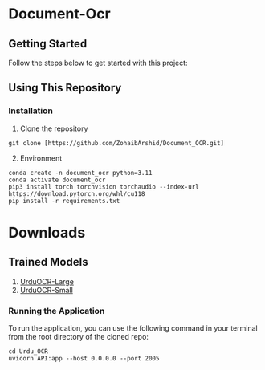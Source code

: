 # Document-Ocr

## Getting Started

Follow the steps below to get started with this project:

## Using This Repository

### Installation
1. Clone the repository
```
git clone [https://github.com/ZohaibArshid/Document_OCR.git]
```

2. Environment
```
conda create -n document_ocr python=3.11
conda activate document_ocr
pip3 install torch torchvision torchaudio --index-url https://download.pytorch.org/whl/cu118
pip install -r requirements.txt
```
# Downloads
## Trained Models

1. [UrduOCR-Large](https://csciitd-my.sharepoint.com/:u:/g/personal/ch7190150_iitd_ac_in/EeUZUQsvd3BIsPfqFYvPFcUBnxq9pDl-LZrNryIxtyE6Hw?e=MLccZi)
2. [UrduOCR-Small](https://csciitd-my.sharepoint.com/:u:/g/personal/ch7190150_iitd_ac_in/EdjltTzAuvdEu-bjUE65yN0BNgCm2grQKWDjbyF0amBcaw?e=yiHcrA)

### Running the Application
To run the application, you can use the following command in your terminal from the root directory of the cloned repo:
```
cd Urdu_OCR
uvicorn API:app --host 0.0.0.0 --port 2005
```
